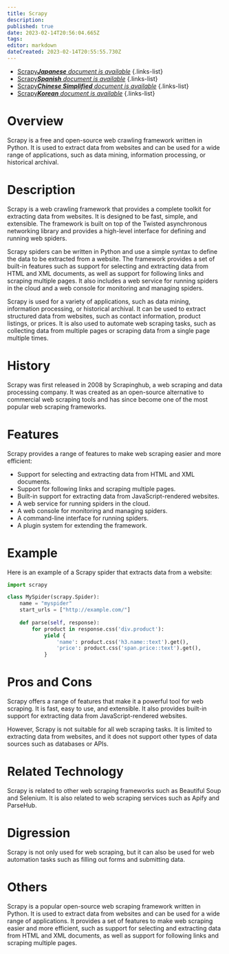 ```yaml
---
title: Scrapy
description: 
published: true
date: 2023-02-14T20:56:04.665Z
tags: 
editor: markdown
dateCreated: 2023-02-14T20:55:55.730Z
---
```


- [Scrapy***Japanese** document is available*](/ja/Knowledge-base/Dictionary/scrapy)
{.links-list}
- [Scrapy***Spanish** document is available*](/es/Knowledge-base/Dictionary/scrapy)
{.links-list}
- [Scrapy***Chinese Simplified** document is available*](/zh/Knowledge-base/Dictionary/scrapy)
{.links-list}
- [Scrapy***Korean** document is available*](/ko/Knowledge-base/Dictionary/scrapy)
{.links-list}


# Overview
Scrapy is a free and open-source web crawling framework written in Python. It is used to extract data from websites and can be used for a wide range of applications, such as data mining, information processing, or historical archival.

# Description
Scrapy is a web crawling framework that provides a complete toolkit for extracting data from websites. It is designed to be fast, simple, and extensible. The framework is built on top of the Twisted asynchronous networking library and provides a high-level interface for defining and running web spiders.

Scrapy spiders can be written in Python and use a simple syntax to define the data to be extracted from a website. The framework provides a set of built-in features such as support for selecting and extracting data from HTML and XML documents, as well as support for following links and scraping multiple pages. It also includes a web service for running spiders in the cloud and a web console for monitoring and managing spiders.

Scrapy is used for a variety of applications, such as data mining, information processing, or historical archival. It can be used to extract structured data from websites, such as contact information, product listings, or prices. It is also used to automate web scraping tasks, such as collecting data from multiple pages or scraping data from a single page multiple times.

# History
Scrapy was first released in 2008 by Scrapinghub, a web scraping and data processing company. It was created as an open-source alternative to commercial web scraping tools and has since become one of the most popular web scraping frameworks.

# Features
Scrapy provides a range of features to make web scraping easier and more efficient:

- Support for selecting and extracting data from HTML and XML documents.
- Support for following links and scraping multiple pages.
- Built-in support for extracting data from JavaScript-rendered websites.
- A web service for running spiders in the cloud.
- A web console for monitoring and managing spiders.
- A command-line interface for running spiders.
- A plugin system for extending the framework.

# Example
Here is an example of a Scrapy spider that extracts data from a website:

```python
import scrapy

class MySpider(scrapy.Spider):
    name = "myspider"
    start_urls = ["http://example.com/"]
    
    def parse(self, response):
        for product in response.css('div.product'):
            yield {
                'name': product.css('h3.name::text').get(),
                'price': product.css('span.price::text').get(),
            }
```

# Pros and Cons
Scrapy offers a range of features that make it a powerful tool for web scraping. It is fast, easy to use, and extensible. It also provides built-in support for extracting data from JavaScript-rendered websites.

However, Scrapy is not suitable for all web scraping tasks. It is limited to extracting data from websites, and it does not support other types of data sources such as databases or APIs.

# Related Technology
Scrapy is related to other web scraping frameworks such as Beautiful Soup and Selenium. It is also related to web scraping services such as Apify and ParseHub.

# Digression
Scrapy is not only used for web scraping, but it can also be used for web automation tasks such as filling out forms and submitting data.

# Others
Scrapy is a popular open-source web scraping framework written in Python. It is used to extract data from websites and can be used for a wide range of applications. It provides a set of features to make web scraping easier and more efficient, such as support for selecting and extracting data from HTML and XML documents, as well as support for following links and scraping multiple pages.